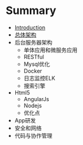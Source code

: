 # Summary

* [Introduction](README.md)
* [总体架构](zong_ti_jia_gou.md)
* 后台服务器架构
  * 单体应用和微服务应用
  * RESTful
  * Mysql优化
  * Docker
  * 日志监控ELK
  * 搜索引擎
* Html5
  * AngularJs
  * Nodejs
  * 优化点
* App研发
* 安全和网络
* 代码与协作管理
